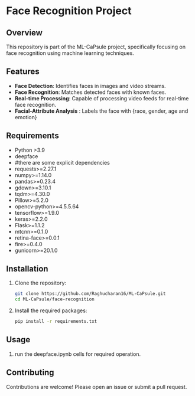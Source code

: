 # Face Recognition Project

## Overview
This repository is part of the ML-CaPsule project, specifically focusing on face recognition using machine learning techniques.

## Features
- **Face Detection**: Identifies faces in images and video streams.
- **Face Recognition**: Matches detected faces with known faces.
- **Real-time Processing**: Capable of processing video feeds for real-time face recognition.
- **Facial-Attribute Analysis** : Labels the face with {race, gender, age and emotion} 

## Requirements
- Python >3.9
- deepface
- #there are some explicit dependencies
- requests>=2.27.1
- numpy>=1.14.0
- pandas>=0.23.4
- gdown>=3.10.1
- tqdm>=4.30.0
- Pillow>=5.2.0
- opencv-python>=4.5.5.64
- tensorflow>=1.9.0
- keras>=2.2.0
- Flask>=1.1.2
- mtcnn>=0.1.0
- retina-face>=0.0.1
- fire>=0.4.0
- gunicorn>=20.1.0

## Installation
1. Clone the repository:
    ```bash
    git clone https://github.com/Raghucharan16/ML-CaPsule.git
    cd ML-CaPsule/face-recognition
    ```
2. Install the required packages:
    ```bash
    pip install -r requirements.txt
    ```

## Usage
1. run the deepface.ipynb cells for required operation.


## Contributing
Contributions are welcome! Please open an issue or submit a pull request.
